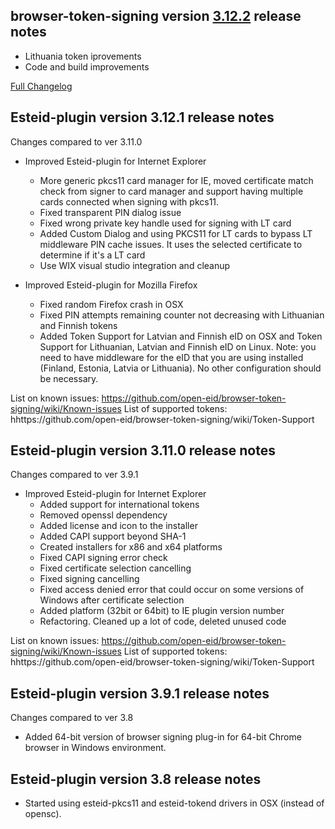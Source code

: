 browser-token-signing version [3.12.2](https://github.com/open-eid/browser-token-signing/releases/tag/v3.12.2) release notes
--------------------------------------------
- Lithuania token iprovements
- Code and build improvements

[Full Changelog](https://github.com/open-eid/browser-token-signing/compare/v3.12.1...v3.12.2)


Esteid-plugin version 3.12.1 release notes
--------------------------------------
Changes compared to ver 3.11.0

- Improved Esteid-plugin for Internet Explorer
	- More generic pkcs11 card manager for IE, moved certificate match check from signer to card manager and support having multiple cards connected when signing with pkcs11.
	- Fixed transparent PIN dialog issue
	- Fixed wrong private key handle used for signing with LT card
	- Added Custom Dialog and using PKCS11 for LT cards to bypass LT middleware PIN cache issues. It uses the selected certificate to determine if it's a LT card
	- Use WIX visual studio integration and cleanup

- Improved Esteid-plugin for Mozilla Firefox
	- Fixed random Firefox crash in OSX
	- Fixed PIN attempts remaining counter not decreasing with Lithuanian and Finnish tokens
	- Added Token Support for Latvian and Finnish eID on OSX and Token Support for Lithuanian, Latvian and Finnish eID on Linux. Note: you need to have middleware for the eID that you are using installed (Finland, Estonia, Latvia or Lithuania). No other configuration should be necessary.

List on known issues: https://github.com/open-eid/browser-token-signing/wiki/Known-issues
List of supported tokens: hhttps://github.com/open-eid/browser-token-signing/wiki/Token-Support


Esteid-plugin version 3.11.0 release notes
--------------------------------------
Changes compared to ver 3.9.1

- Improved Esteid-plugin for Internet Explorer
	- Added support for international tokens
	- Removed openssl dependency
	- Added license and icon to the installer
	- Added CAPI support beyond SHA-1
	- Created installers for x86 and x64 platforms
	- Fixed CAPI signing error check
	- Fixed certificate selection cancelling
	- Fixed signing cancelling
	- Fixed access denied error that could occur on some versions of Windows after certificate selection
	- Added platform (32bit or 64bit) to IE plugin version number
	- Refactoring. Cleaned up a lot of code, deleted unused code

List on known issues: https://github.com/open-eid/browser-token-signing/wiki/Known-issues
List of supported tokens: hhttps://github.com/open-eid/browser-token-signing/wiki/Token-Support


Esteid-plugin version 3.9.1 release notes
--------------------------------------
Changes compared to ver 3.8

- Added 64-bit version of browser signing plug-in for 64-bit Chrome browser in Windows environment.



Esteid-plugin version 3.8 release notes
--------------------------------------

- Started using esteid-pkcs11 and esteid-tokend drivers in OSX (instead of opensc).
